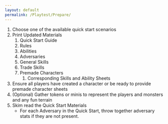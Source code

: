 ```yaml
---
layout: default
permalink: /Playtest/Prepare/
---
```

1. Choose one of the available quick start scenarios
2. Print Updated Materials
	1. Quick Start Guide
	2. Rules
	3. Abilities
	4. Adversaries
	5. General Skills
	6. Trade Skills
	7. Premade Characters
		1. Corresponding Skills and Ability Sheets
3. Ensure all players have created a character or be ready to provide premade character sheets
4. (Optional) Gather tokens or minis to represent the players and monsters and any fun terrain
5. Skim read the Quick Start Materials
	- For each Adversary in the Quick Start, throw together adversary stats if they are not present.
